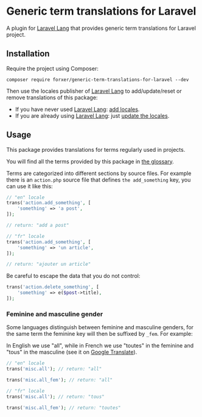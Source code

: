 Generic term translations for Laravel
=====================================

A plugin for [Laravel Lang](https://laravel-lang.com/) that provides generic term translations for Laravel project.

Installation
------------

Require the project using Composer:

```
composer require forxer/generic-term-translations-for-laravel --dev
```

Then use the locales publisher of [Laravel Lang](https://laravel-lang.com/) to add/update/reset or remove translations of this package:
- If you have never used [Laravel Lang](https://laravel-lang.com/): [add locales](https://laravel-lang.com/usage/add-locales.html).
- If you are already using [Laravel Lang](https://laravel-lang.com/): just [update the locales](https://laravel-lang.com/usage/update-locales.html).

Usage
-----

This package provides translations for terms regularly used in projects.

You will find all the terms provided by this package in [the glossary](GLOSSARY.md).

Terms are categorized into different sections by source files. For example there is an `action.php` source file that defines `the add_something` key, you can use it like this:

```php
// "en" locale
trans('action.add_something', [
    'something' => 'a post',
]);

// return: "add a post"

// "fr" locale
trans('action.add_something', [
    'something' => 'un article',
]);

// return: "ajouter un article"
```

Be careful to escape the data that you do not control:

```php
trans('action.delete_something', [
    'something' => e($post->title),
]);
```

### Feminine and masculine gender

Some languages distinguish between feminine and masculine genders, for the same term the feminine key will then be suffixed by `_fem`. For example:

In English we use "all", while in French we use "toutes" in the feminine and "tous" in the masculine (see it on [Google Translate](https://translate.google.fr/?sl=en&tl=fr&text=all&op=translate)).

```php
// "en" locale
trans('misc.all'); // return: "all"

trans('misc.all_fem'); // return: "all"

// "fr" locale
trans('misc.all'); // return: "tous"

trans('misc.all_fem'); // return: "toutes"
```
